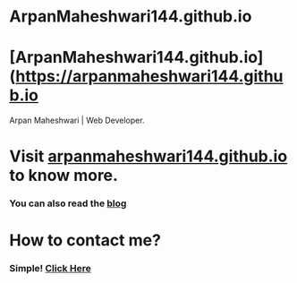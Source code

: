 # ArpanMaheshwari144.github.io

# [ArpanMaheshwari144.github.io](https://arpanmaheshwari144.github.io






Arpan Maheshwari | Web Developer.

# Visit <a href="https://arpanmaheshwari144.github.io/" target="_blank">arpanmaheshwari144.github.io</a> to know more.

### You can also read the [**blog**](https://arpanmaheshwari144.github.io/blog.html)

# How to contact me?
### Simple! [**Click Here**](https://arpanmaheshwari144.github.io/contact.html)
